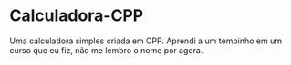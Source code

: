 # Calculadora-CPP
Uma calculadora simples criada em CPP. Aprendi a um tempinho em um curso que eu fiz, não me lembro o nome por agora.
